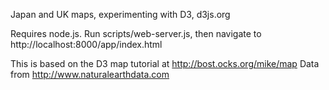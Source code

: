 Japan and UK maps, experimenting with D3, d3js.org

Requires node.js. Run scripts/web-server.js, then navigate to http://localhost:8000/app/index.html

This is based on the D3 map tutorial at http://bost.ocks.org/mike/map
Data from http://www.naturalearthdata.com
